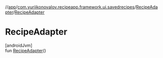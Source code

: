 //[app](../../../index.md)/[com.yuriikonovalov.recipeapp.framework.ui.savedrecipes](../index.md)/[RecipeAdapter](index.md)/[RecipeAdapter](-recipe-adapter.md)

# RecipeAdapter

[androidJvm]\
fun [RecipeAdapter](-recipe-adapter.md)()
